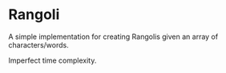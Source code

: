 # Rangoli
A simple implementation for creating Rangolis given an array of characters/words.

Imperfect time complexity.

